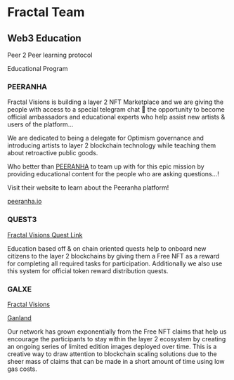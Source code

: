 # Fractal Team

## Web3 Education
Peer 2 Peer learning protocol

Educational Program
### PEERANHA

Fractal Visions is building a layer 2 NFT Marketplace and we are giving the people with access to a special telegram chat 💬 the opportunity to become official ambassadors and educational experts who help assist new artists & users of the platform…

We are dedicated to being a delegate for Optimism governance and introducing artists to layer 2 blockchain technology while teaching them about retroactive public goods.

Who better than [PEERANHA](https://peeranha.io/) to team up with for this epic mission by providing educational content for the people who are asking questions…!

Visit their website to learn about the Peeranha platform!

​[peeranha.io](https://peeranha.io/)
​

### QUEST3

[​Fractal Visions Quest Link​](https://app.quest3.xyz/fractalvisions)

Education based off & on chain oriented quests help to onboard new citizens to the layer 2 blockchains by giving them a Free NFT as a reward for completing all required tasks for participation. Additionally we also use this system for official token reward distribution quests.



### GALXE

[​Fractal Visions​](https://galxe.com/FractalVisions)

[​Ganland​](https://galxe.com/ganland)

Our network has grown exponentially from the Free NFT claims that help us encourage the participants to stay within the layer 2 ecosystem by creating an ongoing series of limited edition images deployed over time. This is a creative way to draw attention to blockchain scaling solutions due to the sheer mass of claims that can be made in a short amount of time using low gas costs.
